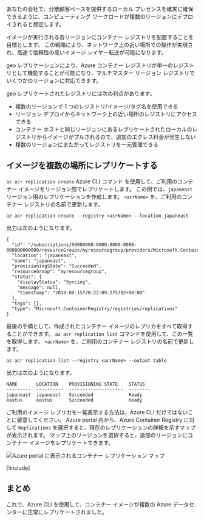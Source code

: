 あなたの会社で、分散顧客ベースを提供するローカル プレゼンスを確実に確保できるように、コンピューティング ワークロードが複数のリージョンにデプロイされると想定します。 

イメージが実行される各リージョンにコンテナー レジストリを配置することを目標とします。 この戦略により、ネットワーク上の近い場所での操作が実現され、高速で信頼性の高いイメージ レイヤー転送が可能になります。 

geo レプリケーションにより、Azure コンテナー レジストリが単一のレジストリとして機能することが可能になり、マルチマスター リージョン レジストリでいくつかのリージョンに対応できます。

geo レプリケートされたレジストリには次の利点があります。

- 複数のリージョンで 1 つのレジストリ/イメージ/タグ名を使用できる
- リージョン デプロイからネットワーク上の近い場所のレジストリにアクセスできる
- コンテナー ホストと同じリージョンにあるレプリケートされたローカルのレジストリからイメージがプルされるので、追加のエグレス料金が発生しない
- 複数のリージョンにまたがってレジストリを一元管理できる

## <a name="replicate-an-image-to-multiple-locations"></a>イメージを複数の場所にレプリケートする

`az acr replication create` Azure CLI コマンド を使用して、ご利用のコンテナー イメージをリージョン間でレプリケートします。 この例では、`japaneast` リージョン用のレプリケーションを作成します。 `<acrName>` を、ご利用のコンテナー レジストリの名前で更新します。

```azurecli
az acr replication create --registry <acrName> --location japaneast
```

出力は次のようになります。

```output
{
  "id": "/subscriptions/00000000-0000-0000-0000-000000000000/resourceGroups/myresourcegroup/providers/Microsoft.ContainerRegistry/registries/myACR0007/replications/japaneast",
  "location": "japaneast",
  "name": "japaneast",
  "provisioningState": "Succeeded",
  "resourceGroup": "myresourcegroup",
  "status": {
    "displayStatus": "Syncing",
    "message": null,
    "timestamp": "2018-08-15T20:22:09.275792+00:00"
  },
  "tags": {},
  "type": "Microsoft.ContainerRegistry/registries/replications"
}
```

最後の手順として、作成されたコンテナー イメージのレプリカをすべて取得することができます。 `az acr replication list` コマンドを使用して、この一覧を取得します。 `<acrName>` を、ご利用のコンテナー レジストリの名前で更新します。

```azurecli
az acr replication list --registry <acrName> --output table
```

出力は次のようになります。

```console
NAME       LOCATION    PROVISIONING STATE    STATUS
---------  ----------  --------------------  --------
japaneast  japaneast   Succeeded             Ready
eastus     eastus      Succeeded             Ready
```

ご利用のイメージ レプリカを一覧表示する方法は、Azure CLI だけではないことに留意してください。 Azure portal 内から、Azure Container Registry に対して `Replications` を選択すると、現在のレプリケーションの詳細を示すマップが表示されます。 マップ上のリージョンを選択すると、追加のリージョンにコンテナー イメージをレプリケートできます。

![Azure portal に表示されるコンテナー レプリケーション マップ](../media/replication-map.png)

<!-- Cleanup sandbox -->
[!include[](../../../includes/azure-sandbox-cleanup.md)]
 

## <a name="summary"></a>まとめ

これで、Azure CLI を使用して、コンテナー イメージが複数の Azure データセンターに正常にレプリケートされました。 